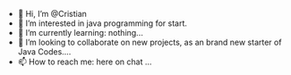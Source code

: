 - 👋 Hi, I’m @Cristian
- 👀 I’m interested in java programming for start.
- 🌱 I’m currently learning: nothing...
- 💞️ I’m looking to collaborate on new projects, as an brand new starter of Java Codes....
- 📫 How to reach me: here on chat ...

<!---
LYNUXel/LYNUXel is a ✨ special ✨ repository because its `README.md` (this file) appears on your GitHub profile.
You can click the Preview link to take a look at your changes.
--->
